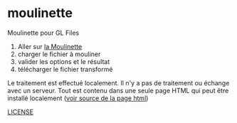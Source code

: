 # moulinette
Moulinette pour GL Files


1. Aller sur <a href="https://jerp.github.io/moulinette/" target="_blank">la Moulinette</a>
2. charger le fichier à mouliner
3. valider les options et le résultat
4. télécharger le fichier transformé

Le traitement est effectué localement. Il n'y a pas de traitement ou échange avec un serveur.
Tout est contenu dans une seule page HTML qui peut être installé localement ([voir source de la page html](https://raw.githubusercontent.com/jerp/moulinette/main/index.html))

[LICENSE](https://github.com/jerp/moulinette/blob/main/LICENSE)
